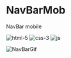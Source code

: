 # NavBarMob
NavBar mobile 

![html-5](https://user-images.githubusercontent.com/71149968/228561319-1bbd317d-206b-4553-a652-24353553d15e.png)
![css-3](https://user-images.githubusercontent.com/71149968/228561325-22be01ae-8aba-4e96-92fd-2a1ce7d0d40a.png)
![js](https://user-images.githubusercontent.com/71149968/228561328-95402823-af6e-4a1b-8785-eeab8467f088.png)

![NavBarGif](https://user-images.githubusercontent.com/71149968/228561362-3f2afbb0-d321-4cbe-81c5-59362479680d.gif)
